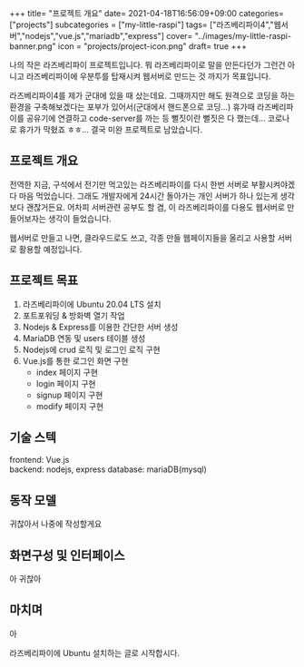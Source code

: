 +++
title= "프로젝트 개요"
date= 2021-04-18T16:56:09+09:00
categories= ["projects"]
subcategories = ["my-little-raspi"]
tags= ["라즈베리파이4","웹서버","nodejs","vue.js","mariadb","express"]
cover= "../images/my-little-raspi-banner.png"
icon = "projects/project-icon.png"
draft= true
+++

나의 작은 라즈베리파이 프로젝트입니다. 뭐 라즈베리파이로 말을 만든다던가 그런건 아니고 라즈베리파이에 우분투를 탑재시켜 웹서버로 만드는 것 까지가 목표입니다. 

라즈베리파이4를 제가 군대에 있을 때 샀는데요. 그때까지만 해도 원격으로 코딩을 하는 환경을 구축해보겠다는 포부가 있어서(군대에서 핸드폰으로 코딩...) 휴가때 라즈베리파이를 공유기에 연결하고 code-server를 까는 등 뻘짓이란 뻘짓은 다 했는데... 코로나로 휴가가 막혔죠 ㅎㅎ... 결국 미완 프로젝트로 남았습니다.

## 프로젝트 개요

전역한 지금, 구석에서 전기만 먹고있는 라즈베리파이를 다시 한번 서버로 부활시켜야겠다 마음 먹었습니다. 그래도 개발자에게 24시간 돌아가는 개인 서버가 하나 있는게 생각보다 괜찮거든요. 어차피 서버관련 공부도 할 겸, 이 라즈베리파이를 다용도 웹서버로 만들어보자는 생각이 들었습니다.  

웹서버로 만들고 나면, 클라우드로도 쓰고, 각종 만들 웹페이지들을 올리고 사용할 서버로 활용할 예정입니다.

## 프로젝트 목표
1. 라즈베리파이에 Ubuntu 20.04 LTS 설치
2. 포트포워딩 & 방화벽 열기 작업
3. Nodejs & Express를 이용한 간단한 서버 생성
4. MariaDB 연동 및 users 테이블 생성
5. Nodejs에 crud 로직 및 로그인 로직 구현
6. Vue.js를 통한 로그인 화면 구현
    - index 페이지 구현
    - login 페이지 구현
    - signup 페이지 구현
    - modify 페이지 구현

## 기술 스텍
frontend: Vue.js  
backend: nodejs, express
database: mariaDB(mysql)

## 동작 모델
귀찮아서 나중에 작성할게요

## 화면구성 및 인터페이스
아 귀찮아

## 마치며
아

라즈베리파이에 Ubuntu 설치하는 글로 시작합시다.